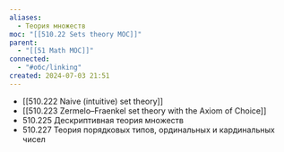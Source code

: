 ```yaml
---
aliases:
  - Теория множеств
moc: "[[510.22 Sets theory MOC]]"
parent:
  - "[[51 Math MOC]]"
connected:
  - "#обс/linking"
created: 2024-07-03 21:51
---
```


- [[510.222 Naive (intuitive) set theory]]
- [[510.223 Zermelo–Fraenkel set theory with the Axiom of Choice]]
- 510.225 Дескриптивная теория множеств
- 510.227 Теория порядковых типов, ординальных и кардинальных чисел